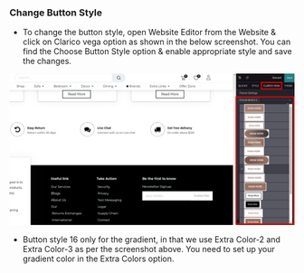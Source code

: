 
### Change Button Style



* To change the button style, open Website Editor from the Website & click on Clarico vega option as shown in the below screenshot. You can find the Choose Button Style option & enable appropriate style and save the changes.


![](./images/5-1.png)


* Button style 16 only for the gradient, in that we use Extra Color-2 and Extra Color-3 as per the screenshot above. You need to set up your gradient color in the Extra Colors option.


 



